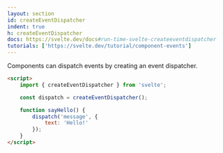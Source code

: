 ```yaml
---
layout: section
id: createEventDispatcher
indent: true
h: createEventDispatcher
docs: https://svelte.dev/docs#run-time-svelte-createeventdispatcher
tutorials: ['https://svelte.dev/tutorial/component-events']
---
```

Components can dispatch events by creating an event dispatcher.
```html
<script>
	import { createEventDispatcher } from 'svelte';

	const dispatch = createEventDispatcher();

	function sayHello() {
		dispatch('message', {
			text: 'Hello!'
		});
	}
</script>
```